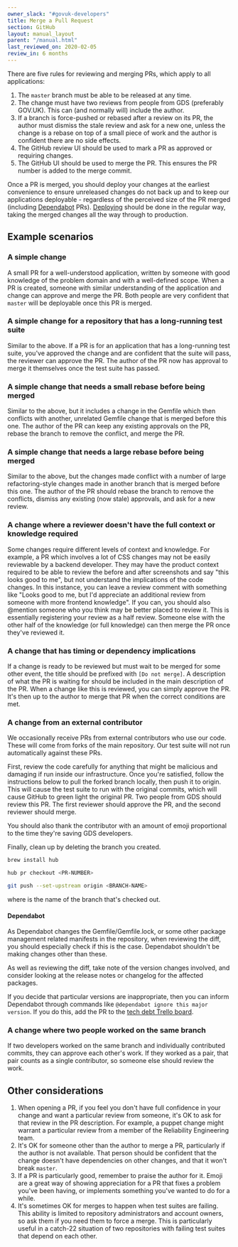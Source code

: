 ```yaml
---
owner_slack: "#govuk-developers"
title: Merge a Pull Request
section: GitHub
layout: manual_layout
parent: "/manual.html"
last_reviewed_on: 2020-02-05
review_in: 6 months
---
```


There are five rules for reviewing and merging PRs, which apply to all applications:

1. The `master` branch must be able to be released at any time.
2. The change must have two reviews from people from GDS (preferably GOV.UK). This can (and normally will) include the author.
3. If a branch is force-pushed or rebased after a review on its PR, the author must dismiss the stale review and ask for a new one, unless the change is a rebase on top of a small piece of work and the author is confident there are no side effects.
4. The GitHub review UI should be used to mark a PR as approved or requiring changes.
5. The GitHub UI should be used to merge the PR. This ensures the PR number is added to the merge commit.

Once a PR is merged, you should deploy your changes at the earliest convenience to ensure unreleased changes do not back up and to keep our applications deployable - regardless of the perceived size of the PR merged (including [Dependabot](#Dependabot) PRs). [Deploying](/manual/deploying.html) should be done in the regular way, taking the merged changes all the way through to production.

## Example scenarios

### A simple change

A small PR for a well-understood application, written by someone with good knowledge of the problem domain and with a well-defined scope. When a PR is created, someone with similar understanding of the application and change can approve and merge the PR. Both people are very confident that `master` will be deployable once this PR is merged.

### A simple change for a repository that has a long-running test suite

Similar to the above. If a PR is for an application that has a long-running test suite, you've approved the change and are confident that the suite will pass, the reviewer can approve the PR. The author of the PR now has approval to merge it themselves once the test suite has passed.

### A simple change that needs a small rebase before being merged

Similar to the above, but it includes a change in the Gemfile which then conflicts with another, unrelated Gemfile change that is merged before this one. The author of the PR can keep any existing approvals on the PR, rebase the branch to remove the conflict, and merge the PR.

### A simple change that needs a large rebase before being merged

Similar to the above, but the changes made conflict with a number of large refactoring-style changes made in another branch that is merged before this one. The author of the PR should rebase the branch to remove the conflicts, dismiss any existing (now stale) approvals, and ask for a new review.

### A change where a reviewer doesn't have the full context or knowledge required

Some changes require different levels of context and knowledge. For example, a PR which involves a lot of CSS changes may not be easily reviewable by a backend developer. They may have the product context required to be able to review the before and after screenshots and say "this looks good to me", but not understand the implications of the code changes. In this instance, you can leave a review comment with something like "Looks good to me, but I'd appreciate an additional review from someone with more frontend knowledge". If you can, you should also \@mention someone who you think may be better placed to review it. This is essentially registering your review as a half review. Someone else with the other half of the knowledge (or full knowledge) can then merge the PR once they've reviewed it.

### A change that has timing or dependency implications

If a change is ready to be reviewed but must wait to be merged for some other event, the title should be prefixed with `[Do not merge]`. A description of what the PR is waiting for should be included in the main description of the PR. When a change like this is reviewed, you can simply approve the PR. It's then up to the author to merge that PR when the correct conditions are met.

### A change from an external contributor

We occasionally receive PRs from external contributors who use our code. These will come from forks of the main repository. Our test suite will not run automatically against these PRs.

First, review the code carefully for anything that might be malicious and damaging if run inside our infrastructure. Once you're satisfied, follow the instructions below to pull the forked branch locally, then push it to origin. This will cause the test suite to run with the original commits, which will cause GitHub to green light the original PR. Two people from GDS should review this PR. The first reviewer should approve the PR, and the second reviewer should merge.

You should also thank the contributor with an amount of emoji proportional to the time they're saving GDS developers.

Finally, clean up by deleting the branch you created.

```bash
brew install hub

hub pr checkout <PR-NUMBER>

git push --set-upstream origin <BRANCH-NAME>
```

where <BRANCH-NAME> is the name of the branch that's checked out.

#### Dependabot

As Dependabot changes the Gemfile/Gemfile.lock, or some other package
management related manifests in the repository, when reviewing the
diff, you should especially check if this is the case. Dependabot
shouldn't be making changes other than these.

As well as reviewing the diff, take note of the version changes
involved, and consider looking at the release notes or changelog for
the affected packages.

If you decide that particular versions are inappropriate, then you can
inform Dependabot through commands like `@dependabot ignore this major
version`. If you do this, add the PR to the [tech debt Trello
board][tech-debt].

[tech-debt]: https://trello.com/b/oPnw6v3r

### A change where two people worked on the same branch

If two developers worked on the same branch and individually contributed commits, they can approve each other's work. If they worked as a pair, that pair counts as a single contributor, so someone else should review the work.

## Other considerations

1. When opening a PR, if you feel you don't have full confidence in your change and want a particular review from someone, it's OK to ask for that review in the PR description. For example, a puppet change might warrant a particular review from a member of the Reliability Engineering team.
2. It's OK for someone other than the author to merge a PR, particularly if the author is not available. That person should be confident that the change doesn't have dependencies on other changes, and that it won't break `master`.
3. If a PR is particularly good, remember to praise the author for it. Emoji are a great way of showing appreciation for a PR that fixes a problem you've been having, or implements something you've wanted to do for a while.
4. It's sometimes OK for merges to happen when test suites are failing. This ability is limited to repository administrators and account owners, so ask them if you need them to force a merge. This is particularly useful in a catch-22 situation of two repositories with failing test suites that depend on each other.
